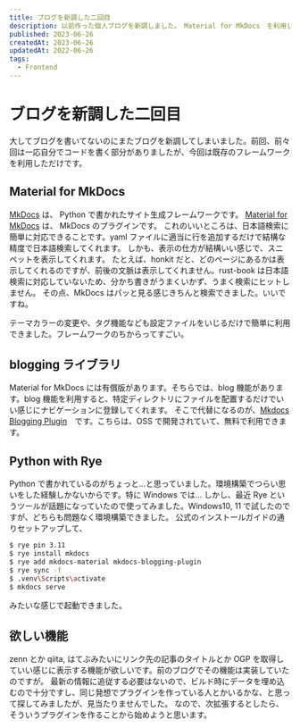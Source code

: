 ```yaml
---
title: ブログを新調した二回目
description: 以前作った個人ブログを新調しました。　Material for MkDocs　を利用しています。
published: 2023-06-26
createdAt: 2023-06-26
updatedAt: 2022-06-26
tags:
  - Frontend
---
```


# ブログを新調した二回目
大してブログを書いてないのにまたブログを新調してしまいました。前回、前々回は一応自分でコードを書く部分がありましたが、今回は既存のフレームワークを利用しただけです。

## Material for MkDocs
[MkDocs](https://www.mkdocs.org/) は、 Python で書かれたサイト生成フレームワークです。 [Material for MkDocs](https://squidfunk.github.io/mkdocs-material/) は、 MkDocs のプラグインです。
これのいいところは、日本語検索に簡単に対応できることです。yaml ファイルに適当に行を追加するだけで結構な精度で日本語検索してくれます。
しかも、表示の仕方が結構いい感じで、スニペットを表示してくれます。
たとえば、honkit だと、どのページにあるかは表示してくれるのですが、前後の文脈は表示してくれません。rust-book は日本語検索に対応していないため、分かち書きがうまくいかず、うまく検索にヒットしません。
その点、MkDocs はパッと見る感じきちんと検索できました。いいですね。

テーマカラーの変更や、タグ機能なども設定ファイルをいじるだけで簡単に利用できました。フレームワークのちからってすごい。

## blogging ライブラリ
Material for MkDocs には有償版があります。そちらでは、blog 機能があります。blog 機能を利用すると、特定ディレクトリにファイルを配置するだけでいい感じにナビゲーションに登録してくれます。
そこで代替になるのが、[Mkdocs Blogging Plugin](https://liang2kl.github.io/mkdocs-blogging-plugin/)　です。こちらは、OSS で開発されていて、無料で利用できます。

## Python with Rye
Python で書かれているのがちょっと…と思っていました。環境構築でつらい思いをした経験しかないからです。特に Windows では...
しかし、最近 Rye というツールが話題になっていたので使ってみました。Windows10, 11 で試したのですが、どちらも問題なく環境構築できました。
公式のインストールガイドの通りセットアップして、
```bash
$ rye pin 3.11
$ rye install mkdocs
$ rye add mkdocs-material mkdocs-blogging-plugin
$ rye sync -f
$ .venv\Scripts\activate
$ mkdocs serve
```

みたいな感じで起動できました。

## 欲しい機能
zenn とか qiita, はてぶみたいにリンク先の記事のタイトルとか OGP を取得していい感じに表示する機能が欲しいです。前のブログでその機能は実装していたのですが。
最新の情報に追従する必要はないので、ビルド時にデータを埋め込むので十分ですし、同じ発想でプラグインを作っている人とかいるかな、と思って探してみましたが、見当たりませんでした。
なので、次拡張するとしたら、そういうプラグインを作ることから始めようと思います。